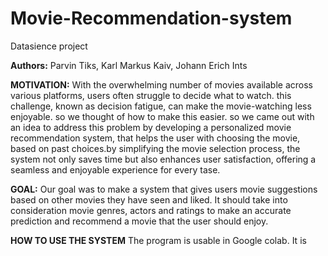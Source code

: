 # Movie-Recommendation-system
Datasience project


**Authors:** Parvin Tiks, Karl Markus Kaiv, Johann Erich Ints

**MOTIVATION:** With the overwhelming number of movies available across various platforms, users often struggle to decide what to watch. this challenge, known as decision fatigue, can make the movie-watching less enjoyable. so we thought of how to make this easier. so we came out with an idea to address this problem by developing a personalized movie recommendation system, that helps the user with choosing the movie, based on past choices.by simplifying the movie selection process, the system not only saves time but also enhances user satisfaction, offering a seamless and enjoyable experience for every tase.


**GOAL:** Our goal was to make a system that gives users movie suggestions based on other movies they have seen and liked. It should take into consideration movie genres, actors and ratings to make an accurate prediction and recommend a movie that the user should enjoy.


**HOW TO USE THE SYSTEM** The program is usable in Google colab. It is 
